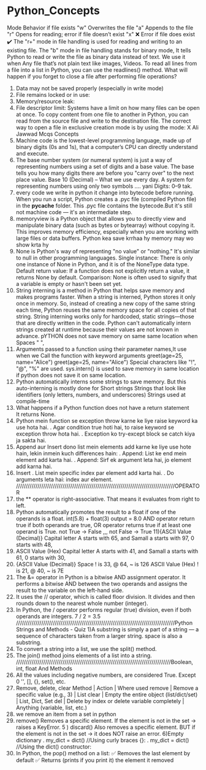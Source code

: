 # Python_Concepts
Mode	Behavior if file exists
"w"	Overwrites the file
"a"	Appends to the file
"r"	Opens for reading; error if file doesn’t exist
"x"	❌ Error if file does exist ✔️
The "r+" mode in file handling is used for reading and writing to an existing file.
The "b" mode in file handling stands for binary mode, It tells Python to read or write the file as binary data instead of text. We use it when Any file that’s not plain text like images, Videos.
To read all lines from a file into a list in Python, you can use the readlines() method.
What will happen if you forget to close a file after performing file operations?
1) Data may not be saved properly (especially in write mode)
2) File remains locked or in use:
3) Memory/resource leak:
4) File descriptor limit: Systems have a limit on how many files can be open at once.
  To copy content from one file to another in Python, you can read from the source file and write to the destination file. 
The correct way to open a file in exclusive creation mode is by using the mode: X
Ali Jawwad Mcqs Concepts
1) Machine code is the lowest-level programming language, made up of binary digits (0s and 1s), that a computer’s CPU can directly understand and execute.
2) The base number system (or numeral system) is just a way of representing numbers using a set of digits and a base value. The base tells you how many digits there are before you "carry over" to the next place value. Base 10 (Decimal) – What we use every day. A system for representing numbers using only two symbols .... yani Digits: 0–9 tak.
3) every code we write in python it change into bytecode before running. When you run a script, Python creates a .pyc file (compiled Python file) in the __pycache__ folder. This .pyc file contains the bytecode.But it's still not machine code — it's an intermediate step.
4) memoryview is a Python object that allows you to directly view and manipulate binary data (such as bytes or bytearray) without copying it.
This improves memory efficiency, especially when you are working with large files or data buffers. Python kea save krrhaa hy memory may wo show krta hy
5) None is Python's way of representing "no value" or "nothing." It's similar to null in other programming languages.
Single instance: There is only one instance of None in Python, and it is of the NoneType data type.
Default return value: If a function does not explicitly return a value, it returns None by default.
Comparison: None is often used to signify that a variable is empty or hasn't been set yet.
6) String interning is a method in Python that helps save memory and makes programs faster.
When a string is interned, Python stores it only once in memory. So, instead of creating a new copy of the same string each time, Python reuses the same memory space for all copies of that string.
String interning works only for hardcoded, static strings—those that are directly written in the code. Python can't automatically intern strings created at runtime because their values are not known in advance.
pYTHON does not save memory on same same location when
Spaces " ",
7) Arguments passed to a function using their parameter names,It use when we Call the function with keyword arguments greet(age=25, name="Alice")
greet(age=25, name="Alice")
Special characters like "!", "@", "%" are used.
sys.intern() is used to save memory in same location if python does not save it on same location.
8) Python automatically interns some strings to save memory.
   But this auto-interning is mostly done for
   Short strings
   Strings that look like identifiers (only letters, numbers, and underscores)
   Strings used at compile-time
9) What happens if a Python function does not have a return statement   
It returns None.
10) Python mein function se exception throw karne ke liye raise keyword ka use hota hai.
. Agar condition true hoti hai, to raise keyword se exception throw hota hai.
. Exception ko try-except block se catch kiya ja sakta hai.
11) Append aur Insert dono list mein elements add karne ke liye use hote hain, lekin inmein kuch differences hain:
. Append: List ke end mein element add karta hai.
. Append: Sirf ek argument leta hai, jo element add karna hai.
13) Insert
. List mein specific index par element add karta hai.
. Do arguments leta hai: index aur element.
//////////////////////////////////////////////////////////////////////////////////OPERATOR
9) the ** operator is right-associative. That means it evaluates from right to left.
10) Python automatically promotes the result to a float if one of the operands is a float. int(5.8) + float(3) output = 8.0
AND operator return true if both operands are true, OR operator returns true if at least one operand is True.
not True → False ,,, not False → True
11){ASCII Value (Decimal)} Capital letter A starts with 65, and Samall a starts with 97, 0 starts with 48,
12) ASCII Value (Hex) Capital letter A starts with 41, and Samall a starts with 61, 0 starts with 30,
13) {ASCII Value (Decimal)} Space ! is 33, @ 64, ~ is 126 ASCII Value (Hex) ! is 21, @ 40, ~ is 7E
14) The &= operator in Python is a bitwise AND assignment operator. It performs a bitwise AND between the two operands and assigns the result to the variable on the left-hand side.
15) It uses the // operator, which is called floor division. It divides and then rounds down to the nearest whole number (integer).
16) In Python, the / operator performs regular (true) division, even if both operands are integers. 7 / 2 = 3.5
//////////////////////////////////////////////////////////////////////////////////Python Strings and Methods - Quiz
1)A substring is simply a part of a string — a sequence of characters taken from a larger string. space is also a substring.
2) To convert a string into a list, we use the split() method.
3) The join() method joins elements of a list into a string.
////////////////////////////////////////////////////////////////////////////////Boolean, int, float And Methods
1) All the values including negative numbers, are considered True. Except 0 '', [], {}, set(), etc.
2) Remove, delete, clear
Method | Action | Where used
remove | Remove a specific value (e.g., 3) | List
clear | Empty the entire object (list/dict/set) | List, Dict, Set
del | Delete by index or delete variable completely | Anything (variable, list, etc.)
3) we remove an item from a set in python
4) remove()
Removes a specific element.
If the element is not in the set → raises a KeyError.
5 ) discard()
Also removes a specific element.
BUT if the element is not in the set → it does NOT raise an error.
6)Empty dictionary
. my_dict = dict()       //Using curly braces {}:
. my_dict = dict()       //Using the dict() constructor:
7) In Python, the pop() method on a list:
✅ Removes the last element by default
✅ Returns (prints if you print it) the element it removed

   




